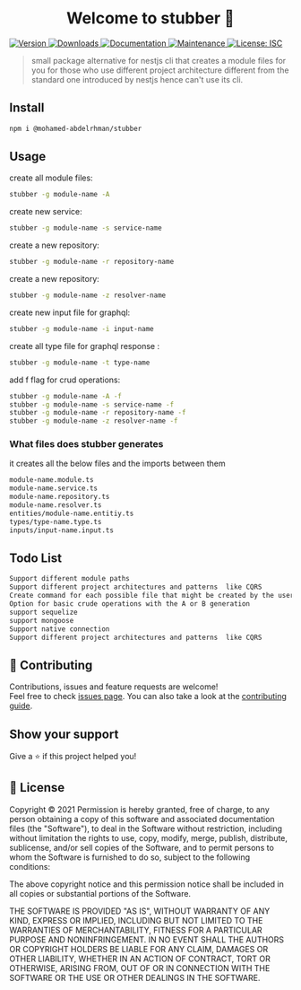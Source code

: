 <h1 align="center">Welcome to stubber 👋</h1>
<p>
  <a href="https://www.npmjs.com/package/@mohamed-abdelrhman/stubber" target="_blank">
    <img alt="Version" src="https://img.shields.io/npm/v/@mohamed-abdelrhman/stubber.svg">
  </a>  
  <a href="https://www.npmjs.com/package/@mohamed-abdelrhman/stubber" target="_blank">
    <img alt="Downloads" src="https://img.shields.io/npm/dt/@mohamed-abdelrhman/stubber?style=flat-square">
  </a>
  <a href="https://github.com/mohamed-abdelrhman/stubber#readme" target="_blank">
    <img alt="Documentation" src="https://img.shields.io/badge/documentation-yes-brightgreen.svg" />
  </a>
  <a href="https://github.com/mohamed-abdelrhman/stubber/graphs/commit-activity" target="_blank">
    <img alt="Maintenance" src="https://img.shields.io/badge/Maintained%3F-yes-green.svg" />
  </a>
  <a href="https://github.com/mohamed-abdelrhman/stubber/blob/master/README.md#-license" target="_blank">
    <img alt="License: ISC" src="https://img.shields.io/npm/l/@mohamed-abdelrhman/stubber?style=flat-square" />
  </a>

</p>

> small package alternative for nestjs cli that creates a module files for you for those who use different project architecture different from the standard one introduced by nestjs hence can't use its cli.


## Install

```sh
npm i @mohamed-abdelrhman/stubber
```

## Usage
create all module files:
```sh
stubber -g module-name -A
```
create new service:
```sh
stubber -g module-name -s service-name
```
create a new repository:
```sh
stubber -g module-name -r repository-name
```
create a new repository:
```sh
stubber -g module-name -z resolver-name
```
create new input file for graphql:
```sh
stubber -g module-name -i input-name
```
create all type file for graphql response :
```sh
stubber -g module-name -t type-name
``` 
add f flag for crud operations:
```sh
stubber -g module-name -A -f
stubber -g module-name -s service-name -f
stubber -g module-name -r repository-name -f
stubber -g module-name -z resolver-name -f
``` 
### What files does stubber generates
it creates all the below files and the imports between them
```sh
module-name.module.ts
module-name.service.ts
module-name.repository.ts
module-name.resolver.ts
entities/module-name.entitiy.ts
types/type-name.type.ts
inputs/input-name.input.ts
``` 

## Todo List
```sh 
Support different module paths
Support different project architectures and patterns  like CQRS
Create command for each possible file that might be created by the user
Option for basic crude operations with the A or B generation
support sequelize
support mongoose
Support native connection
Support different project architectures and patterns  like CQRS
``` 

## 🤝 Contributing

Contributions, issues and feature requests are welcome!<br />Feel free to check [issues page](https://github.com/mohamed-abdelrhman/stubber/issues). You can also take a look at the [contributing guide](https://github.com/mohamed-abdelrhman/stubber/blob/master/CONTRIBUTING.md).

## Show your support

Give a ⭐️ if this project helped you!

## 📝 License

Copyright © 2021
Permission is hereby granted, free of charge, to any person obtaining a copy of this software and associated documentation files (the "Software"), to deal in the Software without restriction, including without limitation the rights to use, copy, modify, merge, publish, distribute, sublicense, and/or sell copies of the Software, and to permit persons to whom the Software is furnished to do so, subject to the following conditions:

The above copyright notice and this permission notice shall be included in all copies or substantial portions of the Software.

THE SOFTWARE IS PROVIDED "AS IS", WITHOUT WARRANTY OF ANY KIND, EXPRESS OR IMPLIED, INCLUDING BUT NOT LIMITED TO THE WARRANTIES OF MERCHANTABILITY, FITNESS FOR A PARTICULAR PURPOSE AND NONINFRINGEMENT. IN NO EVENT SHALL THE AUTHORS OR COPYRIGHT HOLDERS BE LIABLE FOR ANY CLAIM, DAMAGES OR OTHER LIABILITY, WHETHER IN AN ACTION OF CONTRACT, TORT OR OTHERWISE, ARISING FROM, OUT OF OR IN CONNECTION WITH THE SOFTWARE OR THE USE OR OTHER DEALINGS IN THE SOFTWARE.
